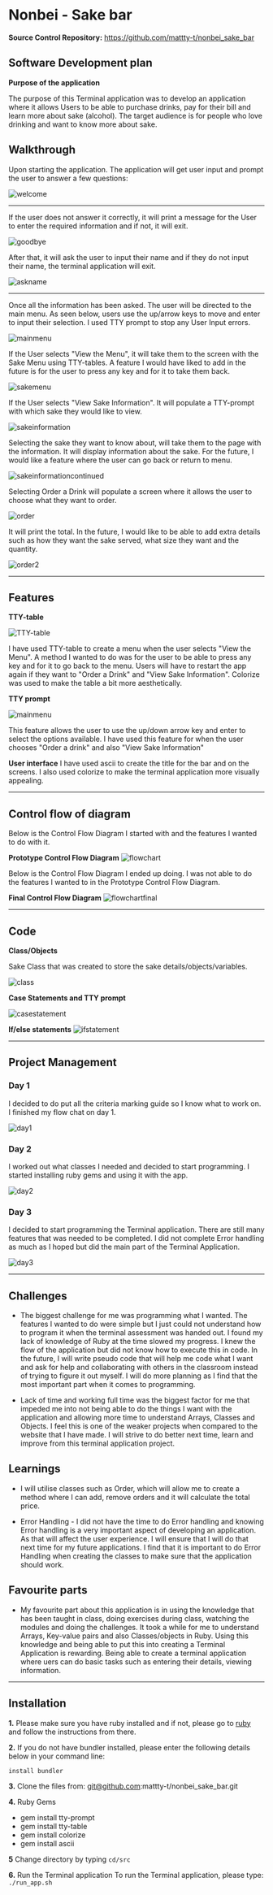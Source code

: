 # **Nonbei - Sake bar**

**Source Control Repository:** https://github.com/mattty-t/nonbei_sake_bar

## **Software Development plan** 

**Purpose of the application**

The purpose of this Terminal application was to develop an application where it allows Users to be able to purchase drinks, pay for their bill and learn more about sake (alcohol). The target audience is for people who love drinking and want to know more about sake.

## **Walkthrough**

Upon starting the application. The application will get user input and prompt the user to answer a few questions: 


![welcome](docs/welcomescreen.png)

---

If the user does not answer it correctly, it will print a message for the User to enter the required information and if not, it will exit.


![goodbye](docs/goodbye.png)

After that, it will ask the user to input their name and if they do not input their name, the terminal application will exit.


![askname](docs/askname.png)

---

Once all the information has been asked. The user will be directed to the main menu. As seen below, users use the up/arrow keys to move and enter to input their selection. I used TTY prompt to stop any User Input errors. 



![mainmenu](docs/mainmenu.png)

If the User selects "View the Menu", it will take them to the screen with the Sake Menu using TTY-tables. A feature I would have liked to add in the future is for the user to press any key and for it to take them back.

![sakemenu](docs/sakemenu.png)

If the User selects "View Sake Information". It will populate a TTY-prompt with which sake they would like to view.

![sakeinformation](docs/sakeinformation.png)

Selecting the sake they want to know about, will take them to the page with the information. It will display information about the sake. For the future, I would like a feature where the user can go back or return to menu.


![sakeinformationcontinued](docs/sakeinformationcontinued.png)


Selecting Order a Drink will populate a screen where it allows the user to choose what they want to order. 

![order](docs/order.png)

It will print the total. In the future, I would like to be able to add extra details such as how they want the sake served, what size they want and the quantity. 


![order2](docs/order2.png)

---
## **Features** 

**TTY-table**

![TTY-table](docs/feature1.png)

I have used TTY-table to create a menu when the user selects "View the Menu". A method I wanted to do was for the user to be able to press any key and for it to go back to the menu. Users will have to restart the app again if they want to "Order a Drink" and "View Sake Information".  Colorize was used to make the table a bit more aesthetically. 



**TTY prompt**


![mainmenu](docs/mainmenu.png)


This feature allows the user to use the up/down arrow key and enter to select the options available. I have used this feature for when the user chooses "Order a drink" and also "View Sake Information"

**User interface**
I have used ascii to create the title for the bar and on the screens. I also used colorize to make the terminal application more visually appealing.

---

## **Control flow of diagram**

Below is the Control Flow Diagram I started with and the features I wanted to do with it.


**Prototype Control Flow Diagram**
![flowchart](docs/Flowchart.png)

Below is the Control Flow Diagram I ended up doing. I was not able to do the features I wanted to in the Prototype Control Flow Diagram.

**Final Control Flow Diagram**
![flowchartfinal](docs/Flowchartfinal.png)


---

## **Code**

**Class/Objects**

Sake Class that was created to store the sake details/objects/variables.

![class](docs/class.png)




**Case Statements and TTY prompt**


![casestatement](docs/casestatements.png)


**If/else statements**
![ifstatement](docs/ifstatement.png)

---

## **Project Management** 
### **Day 1**

I decided to do put all the criteria marking guide so I know what to work on. I finished my flow chat on day 1.

![day1](docs/Day_1.png)

### **Day 2**


I worked out what classes I needed and decided to start programming. I started installing ruby gems and using it with the app.

![day2](docs/Day_2.png)

### **Day 3**
I decided to start programming the Terminal application. There are still many features that was needed to be completed. I did not complete Error handling as much as I hoped but did the main part of the Terminal Application. 

![day3](docs/Day_3.png)


---


## **Challenges**

- The biggest challenge for me was programming what I wanted. The features I wanted to do were simple but I just could not understand how to program it when the terminal assessment was handed out. I found my lack of knowledge of Ruby at the time slowed my progress. I knew the flow of the application but did not know how to execute this in code. In the future, I will write pseudo code that will help me code what I want and ask for help and collaborating with others in the classroom instead of trying to figure it out myself. I will do more planning as I find that the most important part when it comes to programming.

- Lack of time and working full time was the biggest factor for me that impeded me into not being able to do the things I want with the application and allowing more time to understand Arrays, Classes and Objects. I feel this is one of the weaker projects when compared to the website that I have made. I will strive to do better next time, learn and improve from this terminal application project. 

## **Learnings**

- I will utilise classes such as Order, which will allow me to create a method where I can add, remove orders and it will calculate the total price.

- Error Handling - I did not have the time to do Error handling and knowing Error handling is a very important aspect of developing an application. As that will affect the user experience. I will ensure that I will do that next time for my future applications. I find that it is important to do Error Handling when creating the classes to make sure that the application should work.

## **Favourite parts**
- My favourite part about this application is in using the knowledge that has been taught in class, doing exercises during class, watching the modules and doing the challenges. It took a while for me to understand Arrays, Key-value pairs and also Classes/objects in Ruby. Using this knowledge and being able to put this into creating a Terminal Application is rewarding. Being able to create a terminal application where uers can do basic tasks such as entering their details, viewing information. 


---

## **Installation**

**1.** Please make sure you have ruby installed and if not, please go to [ruby](https://www.ruby-lang.org/en/downloads/) and follow the instructions from there. 

**2.** If you do not have bundler installed, please enter the following details below in your command line:

```install bundler ```

**3.** Clone the files from: git@github.com:mattty-t/nonbei_sake_bar.git

**4.** Ruby Gems

- gem install tty-prompt
- gem install tty-table
- gem install colorize 
- gem install ascii

**5** Change directory by typing ```cd/src```

**6.** Run the Terminal application
To run the Terminal application, please type: 
```./run_app.sh```
